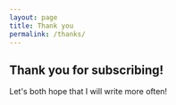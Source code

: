 ```yaml
---
layout: page
title: Thank you
permalink: /thanks/
---
```


## Thank you for subscribing!

Let's both hope that I will write more often!
